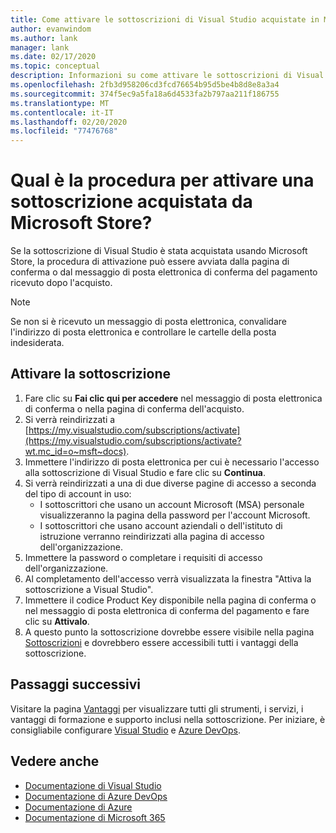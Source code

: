 ```yaml
---
title: Come attivare le sottoscrizioni di Visual Studio acquistate in Microsoft Store | Microsoft Docs
author: evanwindom
ms.author: lank
manager: lank
ms.date: 02/17/2020
ms.topic: conceptual
description: Informazioni su come attivare le sottoscrizioni di Visual Studio acquistate in Microsoft Store.
ms.openlocfilehash: 2fb3d958206cd3fcd76654b95d5be4b8d8e8a3a4
ms.sourcegitcommit: 374f5ec9a5fa18a6d4533fa2b797aa211f186755
ms.translationtype: MT
ms.contentlocale: it-IT
ms.lasthandoff: 02/20/2020
ms.locfileid: "77476768"
---
```

# <a name="how-do-i-activate-a-subscription-acquired-from-the-microsoft-store"></a>Qual è la procedura per attivare una sottoscrizione acquistata da Microsoft Store?
Se la sottoscrizione di Visual Studio è stata acquistata usando Microsoft Store, la procedura di attivazione può essere avviata dalla pagina di conferma o dal messaggio di posta elettronica di conferma del pagamento ricevuto dopo l'acquisto.

> [!NOTE]
> Se non si è ricevuto un messaggio di posta elettronica, convalidare l'indirizzo di posta elettronica e controllare le cartelle della posta indesiderata.

## <a name="activate-your-subscription"></a>Attivare la sottoscrizione
1. Fare clic su **Fai clic qui per accedere** nel messaggio di posta elettronica di conferma o nella pagina di conferma dell'acquisto.
2. Si verrà reindirizzati a [https://my.visualstudio.com/subscriptions/activate](https://my.visualstudio.com/subscriptions/activate?wt.mc_id=o~msft~docs).
3. Immettere l'indirizzo di posta elettronica per cui è necessario l'accesso alla sottoscrizione di Visual Studio e fare clic su **Continua**.
4. Si verrà reindirizzati a una di due diverse pagine di accesso a seconda del tipo di account in uso:
    - I sottoscrittori che usano un account Microsoft (MSA) personale visualizzeranno la pagina della password per l'account Microsoft.
    - I sottoscrittori che usano account aziendali o dell'istituto di istruzione verranno reindirizzati alla pagina di accesso dell'organizzazione.
5. Immettere la password o completare i requisiti di accesso dell'organizzazione.
6. Al completamento dell'accesso verrà visualizzata la finestra "Attiva la sottoscrizione a Visual Studio".
7. Immettere il codice Product Key disponibile nella pagina di conferma o nel messaggio di posta elettronica di conferma del pagamento e fare clic su **Attivalo**.
8. A questo punto la sottoscrizione dovrebbe essere visibile nella pagina [Sottoscrizioni](https://my.visualstudio.com/subscriptions?wt.mc_id=o~msft~docs) e dovrebbero essere accessibili tutti i vantaggi della sottoscrizione.

## <a name="next-steps"></a>Passaggi successivi
Visitare la pagina [Vantaggi](https://my.visualstudio.com/benefits?wt.mc_id=o~msft~docs) per visualizzare tutti gli strumenti, i servizi, i vantaggi di formazione e supporto inclusi nella sottoscrizione.  Per iniziare, è consigliabile configurare [Visual Studio](vs-ide-benefit.md) e [Azure DevOps](vs-azure-devops.md). 

## <a name="see-also"></a>Vedere anche
- [Documentazione di Visual Studio](https://docs.microsoft.com/visualstudio/)
- [Documentazione di Azure DevOps](https://docs.microsoft.com/azure/devops/)
- [Documentazione di Azure](https://docs.microsoft.com/azure/)
- [Documentazione di Microsoft 365](https://docs.microsoft.com/microsoft-365/)

